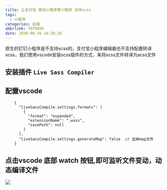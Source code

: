 ```yaml
---
title: 让支付宝 微信小程序等小程序 支持scss
tags:
  - 小程序
categories: 前端
abbrlink: fbf9056
date: 2020-08-26 14:20:28
---
```


原生的钉钉小程序是不支持scss的，支付宝小程序编辑器也不支持配置转译scss，我们使用vscode安装scss插件的方式，来将scss文件转译为acss文件
<!-- more -->
## 安装插件 `Live Sass Compiler`
## 配置vscode

```
    {
      "liveSassCompile.settings.formats": [
        {
          "format": "expanded",
          "extensionName": ".wxss",
          "savePath": null
        }
      ],
      "liveSassCompile.settings.generateMap": false  // 去掉map文件
    }
```
## 点击vscode 底部 watch 按钮,即可监听文件变动，动态编译文件
![](1.png)
